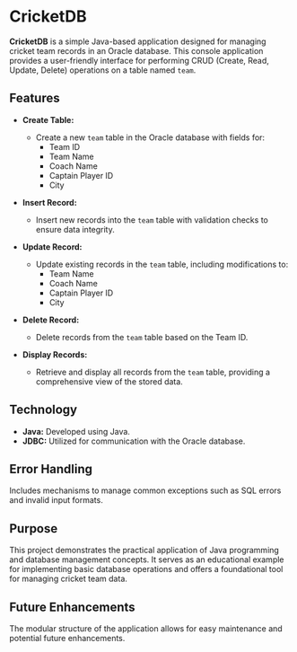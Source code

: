 # CricketDB

**CricketDB** is a simple Java-based application designed for managing cricket team records in an Oracle database. This console application provides a user-friendly interface for performing CRUD (Create, Read, Update, Delete) operations on a table named `team`.

## Features

- **Create Table:** 
  - Create a new `team` table in the Oracle database with fields for:
    - Team ID
    - Team Name
    - Coach Name
    - Captain Player ID
    - City

- **Insert Record:** 
  - Insert new records into the `team` table with validation checks to ensure data integrity.

- **Update Record:** 
  - Update existing records in the `team` table, including modifications to:
    - Team Name
    - Coach Name
    - Captain Player ID
    - City

- **Delete Record:** 
  - Delete records from the `team` table based on the Team ID.

- **Display Records:** 
  - Retrieve and display all records from the `team` table, providing a comprehensive view of the stored data.

## Technology

- **Java:** Developed using Java.
- **JDBC:** Utilized for communication with the Oracle database.

## Error Handling

Includes mechanisms to manage common exceptions such as SQL errors and invalid input formats.

## Purpose

This project demonstrates the practical application of Java programming and database management concepts. It serves as an educational example for implementing basic database operations and offers a foundational tool for managing cricket team data.

## Future Enhancements

The modular structure of the application allows for easy maintenance and potential future enhancements.


